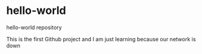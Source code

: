 # hello-world
hello-world repository

This is the first Github project and I am just learning because our network is down
